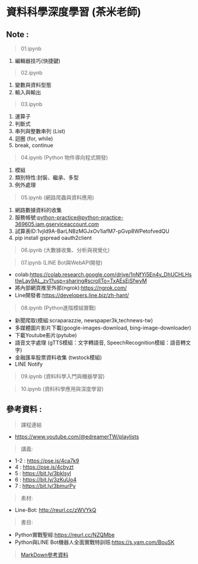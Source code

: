 # 資料科學深度學習 (茶米老師)

## Note :
>01.ipynb
1. 編輯器技巧(快捷鍵)

> 02.ipynb
1. 變數與資料型態
2. 輸入與輸出

> 03.ipynb
1. 運算子
2. 判斷式
3. 串列與整數串列 (List)
4. 迴圈 (for, while)
5. break, continue

> 04.ipynb (Python 物件導向程式開發)
1. 模組
2. 類別特性:封裝、繼承、多型
3. 例外處理

> 05.ipynb (網路爬蟲與資料應用)
1. 網路數據資料的收集
2. 服務帳號:python-practice@python-practice-369605.iam.gserviceaccount.com
3. 試算表ID:1vjId9A-BarLNBzMGJxOv1iafM7-pGvp8WPetofvedQU
4. pip install gspread oauth2client

> 06.ipynb (大數據收集、分析與視覺化)

> 07.ipynb (LINE Bot與WebAPI開發)
- colab:https://colab.research.google.com/drive/1nNfYi5En4y_DhUCHLHstlwLay9AL_zv1?usp=sharing#scrollTo=TxAEsEjSfwyM
- 將內部網頁推至外部(ngrok):https://ngrok.com/
- Line開發者:https://developers.line.biz/zh-hant/

> 08.ipynb (Python進階模組實戰)
- 新聞爬取(模組:scraparazzie, newspaper3k,technews-tw)
- 多媒體圖片影片下載(google-images-download, bing-image-downloader)
- 下載Youtube影片(pytube)
- 語音文字處理 (gTTS模組：文字轉語音, SpeechRecognition模組：語音轉文字)
- 金融匯率股票資料收集 (twstock模組)
- LINE Notify

> 09.ipynb (資料科學入門與機器學習)

> 10.ipynb (資料科學應用與深度學習)


## 參考資料 :

> 課程連結
- https://www.youtube.com/@edreamerTW/playlists

> 講義:
- 1-2 : https://pse.is/4ca7k9
- 4 : https://pse.is/4cbyzt
- 5 : https://bit.ly/3bklsyl
- 6 : https://bit.ly/3zKuUo4
- 7 : https://bit.ly/3bmurPy

> 素材:
- Line-Bot: http://reurl.cc/zWVYkQ

> 書目:
- Python實戰聖經:https://reurl.cc/NZQMbe
- Python與LINE Bot機器人全面實戰特訓班:https://s.yam.com/BouSK

> [MarkDown參考資料](https://markdown.tw/)

